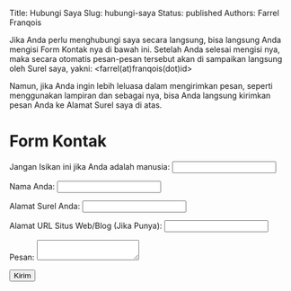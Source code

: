 Title: Hubungi Saya
Slug: hubungi-saya
Status: published
Authors: Farrel Franqois

Jika Anda perlu menghubungi saya secara langsung, bisa langsung Anda mengisi Form Kontak nya di bawah ini. Setelah Anda selesai mengisi nya, maka secara otomatis pesan-pesan tersebut akan di sampaikan langsung oleh Surel saya, yakni: &lt;farrel(at)franqois(dot)id&gt;

Namun, jika Anda ingin lebih leluasa dalam mengirimkan pesan, seperti menggunakan lampiran dan sebagai nya, bisa Anda langsung kirimkan pesan Anda ke Alamat Surel saya di atas.

# Form Kontak
<form name="contact" method="POST" data-netlify="true" data-netlify-recaptcha="true" netlify-honeypot="bot-field">
  <p class="hidden">
    <label>Jangan Isikan ini jika Anda adalah manusia: <input name="bot-field" /></label>
  </p>
  <p>
    <label>Nama Anda: <input type="text" name="name" required /></label>   
  </p>
  <p>
    <label>Alamat Surel Anda: <input type="email" name="email" required /></label>
  </p>
  <p>
    <label>Alamat URL Situs Web/Blog (Jika Punya): <input type="text" name="url" /></label>
  </p>
  <p>
    <label>Pesan: <textarea name="message" required></textarea></label>
  </p>
  <p>
    <button type="submit">Kirim</button>
  </p>
</form>
